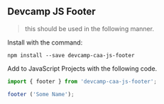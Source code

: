 ## Devcamp JS Footer
> this should be used in the following manner.

Install with the command:

```
npm install --save devcamp-caa-js-footer

```
Add to JavaScript Projects with the following code.

```javascript
import { footer } from 'devcamp-caa-js-footer';

footer ('Some Name');
```